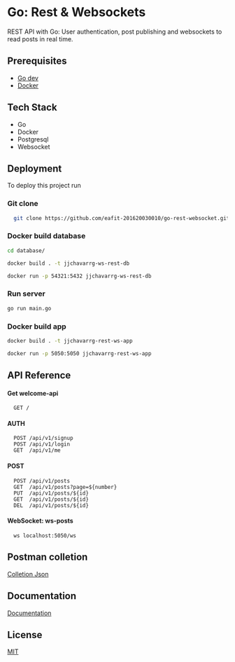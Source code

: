 # Go: Rest & Websockets

REST API with Go: User authentication, post publishing and websockets to read posts in real time.

## Prerequisites

- [Go dev](https://go.dev/)
- [Docker](https://www.docker.com/)

## Tech Stack

- Go
- Docker
- Postgresql
- Websocket

## Deployment

To deploy this project run

### Git clone

```bash
  git clone https://github.com/eafit-201620030010/go-rest-websocket.git
```

### Docker build database

```bash
cd database/

docker build . -t jjchavarrg-ws-rest-db

docker run -p 54321:5432 jjchavarrg-ws-rest-db
```

### Run server

```bash
go run main.go
```

### Docker build app

```bash
docker build . -t jjchavarrg-rest-ws-app

docker run -p 5050:5050 jjchavarrg-rest-ws-app
```

## API Reference

#### Get welcome-api

```http
  GET /
```

#### AUTH

```http
  POST /api/v1/signup
  POST /api/v1/login
  GET  /api/v1/me
```

#### POST

```http
  POST /api/v1/posts
  GET  /api/v1/posts?page=${number}
  PUT  /api/v1/posts/${id}
  GET  /api/v1/posts/${id}
  DEL  /api/v1/posts/${id}
```

#### WebSocket: ws-posts

```http
  ws localhost:5050/ws
```

## Postman colletion

[Colletion Json](./postman)

## Documentation

[Documentation](https://platzi.com/cursos/go-rest-websockets/)

## License

[MIT](https://choosealicense.com/licenses/mit/)
